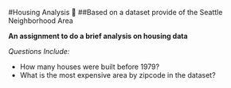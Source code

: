 #Housing Analysis :house_with_garden:
##Based on a dataset provide of the Seattle Neighborhood Area

**An assignment to do a brief analysis on housing data**

*Questions Include:*
* How many houses were built before 1979?
* What is the most expensive area by zipcode in the dataset?
